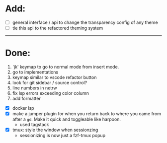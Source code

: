 # Add:
- [ ] general interface / api to change the transparency config of any theme
- [ ] tie this api to the refactored theming system

---
# Done:

1. 'jk' keymap to go to normal mode from insert mode. 
2. go to implementations
3. keymap similar to vscode refactor button
6. look for git sidebar / source control?
7. line numbers in netrw
8. fix lsp errors exceeding color column
9. add formatter

- [x] docker lsp
- [x] make a jumper plugin for when you return back to where you came from after a `gd`. Make it quick and toggleable like harpoon.
    * used tagstack
- [x] tmux: style the window when sessionzing
    - sessionizing is now just a fzf-tmux popup
